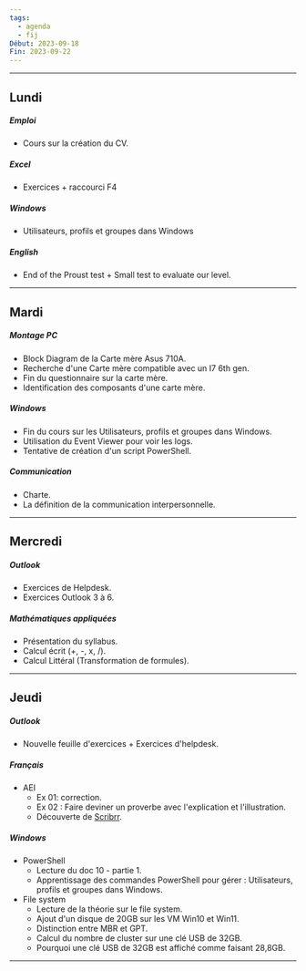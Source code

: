 ```yaml
---
tags:
  - agenda
  - fij
Début: 2023-09-18
Fin: 2023-09-22
---
```

---
## Lundi
##### Emploi
- Cours sur la création du CV.

##### Excel
- Exercices + raccourci F4

##### Windows
- Utilisateurs, profils et groupes dans Windows

##### English
- End of the Proust test + Small test to evaluate our level.

---
## Mardi
##### Montage PC
- Block Diagram de la Carte mère Asus 710A.
- Recherche d'une Carte mère compatible avec un I7 6th gen.
- Fin du questionnaire sur la carte mère.
- Identification des composants d'une carte mère.

##### Windows
-  Fin du cours sur les Utilisateurs, profils et groupes dans Windows.
- Utilisation du Event Viewer pour voir les logs.
- Tentative de création d'un script PowerShell.
##### Communication
-  Charte.
- La définition de la communication interpersonnelle. 

---
## Mercredi

##### Outlook

- Exercices de Helpdesk.
- Exercices Outlook 3 à 6.

##### Mathématiques appliquées 

- Présentation du syllabus.
- Calcul écrit (+, -, x, /).
- Calcul Littéral (Transformation de formules).

---
## Jeudi
##### Outlook
- Nouvelle feuille d'exercices + Exercices d'helpdesk.

##### Français
- AEI
	- Ex 01: correction.
	- Ex 02 : Faire deviner un proverbe avec l'explication et l'illustration.
	- Découverte de [Scribrr](https://www.scribbr.fr/correcteur-orthographe/).

##### Windows
- PowerShell
	- Lecture du doc 10 - partie 1.
	- Apprentissage des commandes PowerShell pour gérer : Utilisateurs, profils et groupes dans Windows.
- File system
	- Lecture de la théorie sur le file system.
	- Ajout d'un disque de 20GB sur les VM Win10 et Win11.
	- Distinction entre MBR et GPT.
	- Calcul du nombre de cluster sur une clé USB de 32GB.
	- Pourquoi une clé USB de 32GB est affiché comme faisant 28,8GB.

---